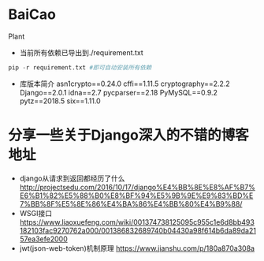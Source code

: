 # BaiCao
Plant
- 当前所有依赖已导出到./requirement.txt
```python
pip -r requirement.txt #即可自动安装所有依赖
```
- 库版本简介
asn1crypto==0.24.0
cffi==1.11.5
cryptography==2.2.2
Django==2.0.1
idna==2.7
pycparser==2.18
PyMySQL==0.9.2
pytz==2018.5
six==1.11.0

# 分享一些关于Django深入的不错的博客地址
- django从请求到返回都经历了什么
http://projectsedu.com/2016/10/17/django%E4%BB%8E%E8%AF%B7%E6%B1%82%E5%88%B0%E8%BF%94%E5%9B%9E%E9%83%BD%E7%BB%8F%E5%8E%86%E4%BA%86%E4%BB%80%E4%B9%88/
- WSGI接口
https://www.liaoxuefeng.com/wiki/001374738125095c955c1e6d8bb493182103fac9270762a000/001386832689740b04430a98f614b6da89da2157ea3efe2000
- jwt(json-web-token)机制原理
https://www.jianshu.com/p/180a870a308a
